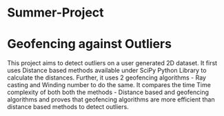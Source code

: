 # Summer-Project
# Geofencing against Outliers 
 This project aims to detect outliers on a user generated 2D dataset.
It first uses Distance based methods available under SciPy Python Library
to calculate the distances. 
Further, it uses 2 geofencing algorithms - Ray casting and Winding number to do the same.
It compares the time Time complexity of both both the methods - Distance based and geofencing algorithms
and proves that geofencing algorithms are more efficient than distance based methods to detect outliers.
